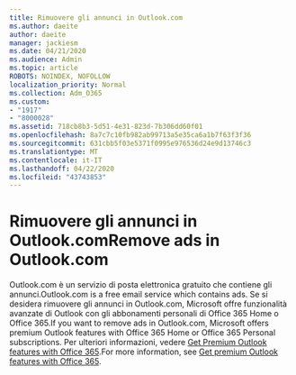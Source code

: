 ```yaml
---
title: Rimuovere gli annunci in Outlook.com
ms.author: daeite
author: daeite
manager: jackiesm
ms.date: 04/21/2020
ms.audience: Admin
ms.topic: article
ROBOTS: NOINDEX, NOFOLLOW
localization_priority: Normal
ms.collection: Adm_O365
ms.custom:
- "1917"
- "8000028"
ms.assetid: 718cb8b3-5d51-4e31-823d-7b306dd60f01
ms.openlocfilehash: 8a7c7c10fb982ab99713a5e35ca6a1b7f63f3f36
ms.sourcegitcommit: 631cbb5f03e5371f0995e976536d24e9d13746c3
ms.translationtype: MT
ms.contentlocale: it-IT
ms.lasthandoff: 04/22/2020
ms.locfileid: "43743853"
---
```

# <a name="remove-ads-in-outlookcom"></a><span data-ttu-id="36923-102">Rimuovere gli annunci in Outlook.com</span><span class="sxs-lookup"><span data-stu-id="36923-102">Remove ads in Outlook.com</span></span>

<span data-ttu-id="36923-103">Outlook.com è un servizio di posta elettronica gratuito che contiene gli annunci.</span><span class="sxs-lookup"><span data-stu-id="36923-103">Outlook.com is a free email service which contains ads.</span></span> <span data-ttu-id="36923-104">Se si desidera rimuovere gli annunci in Outlook.com, Microsoft offre funzionalità avanzate di Outlook con gli abbonamenti personali di Office 365 Home o Office 365.</span><span class="sxs-lookup"><span data-stu-id="36923-104">If you want to remove ads in Outlook.com, Microsoft offers premium Outlook features with Office 365 Home or Office 365 Personal subscriptions.</span></span> <span data-ttu-id="36923-105">Per ulteriori informazioni, vedere [Get Premium Outlook features with Office 365](https://go.microsoft.com/fwlink/?linkid=872181).</span><span class="sxs-lookup"><span data-stu-id="36923-105">For more information, see [Get premium Outlook features with Office 365](https://go.microsoft.com/fwlink/?linkid=872181).</span></span>